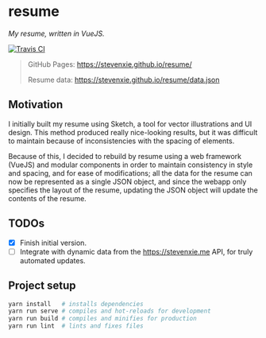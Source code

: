 # resume

_My resume, written in VueJS._

[![Travis CI][travis-img]][travis]

> GitHub Pages: https://stevenxie.github.io/resume/
>
> Resume data: https://stevenxie.github.io/resume/data.json

## Motivation

I initially built my resume using Sketch, a tool for vector illustrations and
UI design. This method produced really nice-looking results, but it was
difficult to maintain because of inconsistencies with the spacing of elements.

Because of this, I decided to rebuild by resume using a web framework (VueJS)
and modular components in order to maintain consistency in style and spacing,
and for ease of modifications; all the data for the resume can now be
represented as a single JSON object, and since the webapp only specifies the
layout of the resume, updating the JSON object will update the contents of
the resume.

## TODOs

- [x] Finish initial version.
- [ ] Integrate with dynamic data from the https://stevenxie.me API, for truly
      automated updates.

## Project setup

```bash
yarn install   # installs dependencies
yarn run serve # compiles and hot-reloads for development
yarn run build # compiles and minifies for production
yarn run lint  # lints and fixes files
```

[travis]: https://travis-ci.com/stevenxie/resume
[travis-img]: https://travis-ci.com/stevenxie/resume.svg?branch=master
